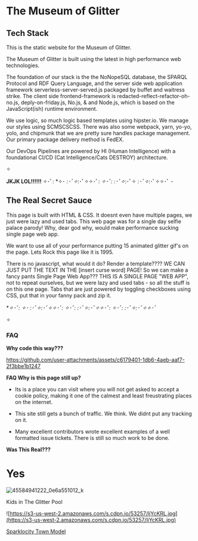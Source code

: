 # The Museum of Glitter

## Tech Stack

This is the static website for the Museum of Glitter. 

The Museum of Glitter is built using the latest in high performance web
technologies.

The foundation of our stack is the the NoNopeSQL database, the SPARQL Protocol
and RDF Query Language, and the server side web application framework 
serverless-server-served.js packaged by buffet and waitress strike. 
The client side frontend-framework is redacted-reflect-refactor-oh-no.js, 
deply-on-friday.js, No.js, & and Node.js, which is based on the JavaScript(ish) runtime 
environment.

We use logic, so much logic based templates using hipster.io.
We manage our styles using SCMSCSCSS. There was also some webpack, yarn, yo-yo,
yolo, and chipmunk that we are pretty sure handles package management. 
Our primary package delivery method is FedEX.

Our DevOps Pipelines are powered by HI (Human Intelligence) with a foundational 
CI/CD (Cat Intelligence/Cats DESTROY) architecture.

✧

**JKJK LOL!!!!!!** ✧･ﾟ: *✧･ *:･ﾟ✧*:･ﾟ✧✧･ﾟ: *✧･ﾟ:*  *:･ﾟ✧*:･ﾟ✧ *:･ﾟ✧*:･ﾟ✧✧･ﾟ    -

## The Real Secret Sauce

This page is built with HTML & CSS. It doesnt even have multiple pages, we just
were lazy and used tabs. This web page was for a single day selfie palace parody!
Why, dear god why, would make performance sucking single page web app.

We want to use all of your performance putting 15 animated glitter gif's on the
page. Lets Rock this page like it is 1995. 

There is no javascript, what would it do? Render a template???? WE CAN JUST
PUT THE TEXT IN THE [insert curse word] PAGE! So we can make a fancy pants Single Page
Web App??? THIS IS A SINGLE PAGE "WEB APP", not to repeat ourselves, but we
were lazy and used tabs - so all the stuff is on this one page.
Tabs that are just powered by toggling checkboxes using CSS, put that in your fanny
pack and zip it.


**✧･ﾟ: *✧･ *:･ﾟ✧*:･ﾟ✧✧･ﾟ: *✧･ﾟ:*  *:･ﾟ✧*:･ﾟ✧✧･ﾟ: *✧･ﾟ:*  *:･ﾟ✧*:･ﾟ✧✧･ﾟ**

✧

### FAQ

**Why code this way???** 

https://github.com/user-attachments/assets/c6179401-1db6-4aeb-aaf7-2f3bbe1b1247

**FAQ Why is this page still up?**

- Its is a place you can visit where you will not get asked to accept a cookie
  policy, making it one of the calmest and least freustrating places on the internet. 

- This site still gets a bunch of traffic. We think. We didnt put any tracking on it.

- Many excellent contributors wrote excellent examples of a well formatted issue
  tickets. There is still so much work to be done. 

**Was This Real???** 

# Yes

![45584941222_0e6a551012_k](https://github.com/user-attachments/assets/5c92d6e7-f53a-4e16-928b-edeaf219da34)

Kids in The Glitter Pool

![https://s3-us-west-2.amazonaws.com/s.cdpn.io/53257/ljYcKRL.jpg](https://s3-us-west-2.amazonaws.com/s.cdpn.io/53257/ljYcKRL.jpg)

[Sparklocity Town Model](https://codepen.io/stringtheory/full/VNbZEY)


